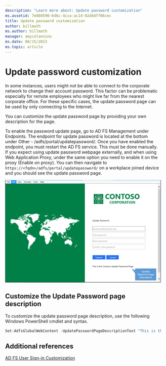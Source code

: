 ```yaml
---
description: "Learn more about: Update password customization"
ms.assetid: 7e804590-6d6c-4cca-ac14-02d4dff06cec
title: Update password customization
author: billmath
ms.author: billmath
manager: amycolannino
ms.date: 08/15/2023
ms.topic: article
---
```


# Update password customization

In some instances, users might not be able to connect to the corporate network to change their account password. This factor can be problematic especially for remote employees who might live far from the nearest corporate office. For these specific cases, the update password page can be used by only connecting to the Internet.

You can customize the update password page by providing your own description for the page.

To enable the password update page, go to AD FS Management under Endpoints. The endpoint for update password is located at the bottom under Other - /adfs/portal/updatepassword/. Once you have enabled the endpoint, you must restart the AD FS service. This must be done manually. If you expect using update password webpage externally, and when using Web Application Proxy, under the same option you need to enable it on the proxy (Enable on proxy). You can then navigate to `https://<fqdn>/adfs/portal/updatepassword/` on a workplace joined device and you should see the update password page.

![update](media/AD-FS-user-sign-in-customization/ADFS_Blue_Custom5.png)

## Customize the Update Password page description

To customize the update password page description, use the following Windows PowerShell cmdlet and syntax.

```powershell
Set-AdfsGlobalWebContent -UpdatePasswordPageDescriptionText "This is the Contoso Update Password page."
```

## Additional references

[AD FS User Sign-in Customization](AD-FS-user-sign-in-customization.md)
